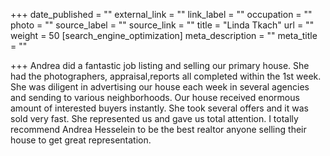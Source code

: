 +++
date_published = ""
external_link = ""
link_label = ""
occupation = ""
photo = ""
source_label = ""
source_link = ""
title = "Linda Tkach"
url = ""
weight = 50
[search_engine_optimization]
meta_description = ""
meta_title = ""

+++
Andrea did a fantastic job listing and selling our primary house. She had the photographers, appraisal,reports all completed within the 1st week. She was diligent in advertising our house each week in several agencies and sending to various neighborhoods. Our house received enormous amount of interested buyers instantly. She took several offers and it was sold very fast. She represented us and gave us total attention. I totally recommend Andrea Hesselein to be the best realtor anyone selling their house to get great representation.